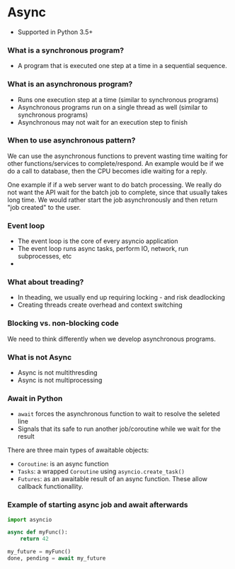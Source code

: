 
# Async
* Supported in Python 3.5+


### What is a synchronous program?
* A program that is executed one step at a time in a sequential sequence.


### What is an asynchronous program?
* Runs one execution step at a time (similar to synchronous programs)
* Asynchronous programs run on a single thread as well (similar to synchronous programs)
* Asynchronous may not wait for an execution step to finish


### When to use asynchronous pattern?
We can use the asynchronous functions to prevent wasting time waiting for other functions/services to complete/respond. An example would be if we do a call to database, then the CPU becomes idle waiting for a reply.

One example if if a web server want to do batch processing. We really do not want the API wait for the batch job to complete, since that usually takes long time. We would rather start the job asynchronously and then return "job created" to the user.


### Event loop
* The event loop is the core of every asyncio application
* The event loop runs async tasks, perform IO, network, run subprocesses, etc
* 


### What about treading?
* In theading, we usually end up requiring locking - and risk deadlocking
* Creating threads create overhead and context switching


### Blocking vs. non-blocking code
We need to think differently when we develop asynchronous programs.


### What is not Async
* Async is not multithresding
* Async is not multiprocessing


### Await in Python
* `await` forces the asynchronous function to wait to resolve the seleted line
* Signals that its safe to run another job/coroutine while we wait for the result

There are three main types of awaitable objects:
* `Coroutine`: is an async function
* `Tasks`: a wrapped `Coroutine` using `asyncio.create_task()`
* `Futures`: as an awaitable result of an async function. These allow callback functionallity.


### Example of starting async job and await afterwards
```Python
import asyncio

async def myFunc():
    return 42

my_future = myFunc()
done, pending = await my_future
```

